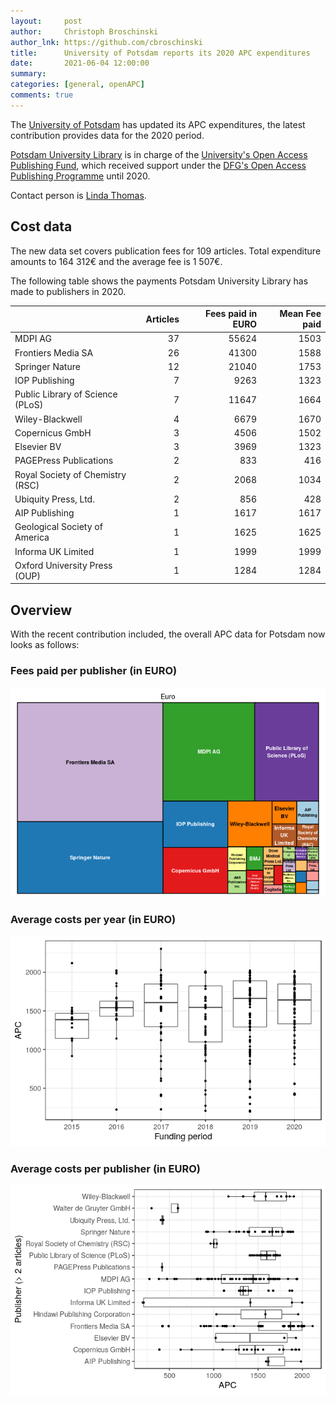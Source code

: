 ```yaml
---
layout:     post
author:     Christoph Broschinski
author_lnk: https://github.com/cbroschinski
title:      University of Potsdam reports its 2020 APC expenditures
date:       2021-06-04 12:00:00
summary:    
categories: [general, openAPC]
comments: true
---
```




The [University of Potsdam](https://www.uni-potsdam.de/en/) has updated its APC expenditures, the latest contribution provides data for the 2020 period.

[Potsdam University Library](https://www.ub.uni-potsdam.de/en/) is in charge of the [University's Open Access Publishing Fund](https://www.ub.uni-potsdam.de/en/publizieren/open-access-publizieren/finanzielle-foerderung/publikationsfonds), which received support under the [DFG's Open Access Publishing Programme](https://www.dfg.de/en/research_funding/programmes/infrastructure/lis/open_access/infrastructure_funding/index.html#4) until 2020.

Contact person is [Linda Thomas](mailto:lthomas@uni-potsdam.de).

## Cost data



The new data set covers publication fees for 109 articles. Total expenditure amounts to 164 312€ and the average fee is 1 507€.

The following table shows the payments Potsdam University Library has made to publishers in 2020.


|                                 | Articles| Fees paid in EURO| Mean Fee paid|
|:--------------------------------|--------:|-----------------:|-------------:|
|MDPI AG                          |       37|             55624|          1503|
|Frontiers Media SA               |       26|             41300|          1588|
|Springer Nature                  |       12|             21040|          1753|
|IOP Publishing                   |        7|              9263|          1323|
|Public Library of Science (PLoS) |        7|             11647|          1664|
|Wiley-Blackwell                  |        4|              6679|          1670|
|Copernicus GmbH                  |        3|              4506|          1502|
|Elsevier BV                      |        3|              3969|          1323|
|PAGEPress Publications           |        2|               833|           416|
|Royal Society of Chemistry (RSC) |        2|              2068|          1034|
|Ubiquity Press, Ltd.             |        2|               856|           428|
|AIP Publishing                   |        1|              1617|          1617|
|Geological Society of America    |        1|              1625|          1625|
|Informa UK Limited               |        1|              1999|          1999|
|Oxford University Press (OUP)    |        1|              1284|          1284|

## Overview

With the recent contribution included, the overall APC data for Potsdam now looks as follows:

### Fees paid per publisher (in EURO)

![plot of chunk tree_potsdam_2021_06_04_full](/figure/tree_potsdam_2021_06_04_full-1.png)

###  Average costs per year (in EURO)

![plot of chunk box_potsdam_2021_06_04_year_full](/figure/box_potsdam_2021_06_04_year_full-1.png)

###  Average costs per publisher (in EURO)

![plot of chunk box_potsdam_2021_06_04_publisher_full](/figure/box_potsdam_2021_06_04_publisher_full-1.png)
